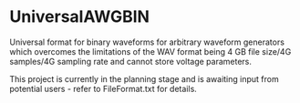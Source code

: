 # UniversalAWGBIN
Universal format for binary waveforms for arbitrary waveform generators which overcomes the limitations of the WAV format being 4 GB file size/4G samples/4G sampling rate and cannot store voltage parameters.

This project is currently in the planning stage and is awaiting input from potential users - refer to FileFormat.txt for details.